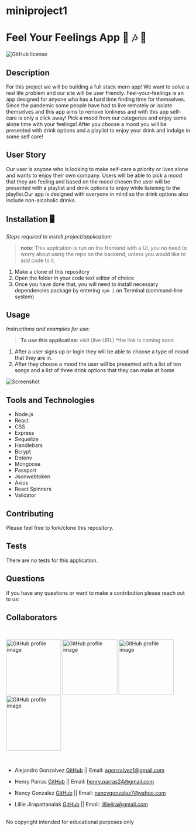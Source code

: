 # miniproject1
# Feel Your Feelings App 🎵 🎶 🍺
![GitHub license](https://img.shields.io/badge/license-MIT-pink.svg) 

## Description
For this project we will be building a full stack mern app! We want to solve a real life problem and our site will be user friendly. Feel-your-feelings is an app designed for anyone who has a hard time finding time for themselves. Since the pandemic some people have had to live remotely or isolate themselves and this app aims to remove lonliness and with this app self-care is only a click away! Pick a mood from our categories and enjoy some alone time with your feelings! After you choose a mood you will be presented with drink options and a playlist to enjoy your drink and indulge in some self care!

## User Story
Our user is anyone who is looking to make self-care a priority or lives alone and wants to enjoy their own company. Users will be able to pick a mood that they are feeling and based on the mood chosen the user will be presented with a playlist and drink options to enjoy while listening to the playlist.Our app is designed with everyone in mind so the drink options also include non-alcoholic drinks.

## Installation 🖥️
*Steps required to install project/application:*

> **note**: This applcation is run on the frontend with a UI, you no need to worry about using the repo on the backend, unless you would like to add code to it.

1.	Make a clone of this repository
2.	Open the folder in your code text editor of choice
3.	Once you have done that, you will need to install necessary dependencies package by entering `npm i` on Terminal (command-line system)

## Usage 
*Instructions and examples for use:* 
> **To use this application**: visit (live URL) *the link is coming soon

1. After a user signs up or login they will be able to choose a type of mood that they are in.
2. After they choose a mood the user will be presented with a list of ten songs and a list of three drink options that they can make at home



![Screenshot](https://github.com/Lilliemefie/Note-Taker/blob/main/assets/project%202%20screenshot.gif)


## Tools and Technologies 
- Node.js
- React
- CSS
- Express 
- Sequelize
- Handlebars
- Bcrypt
- Dotenv
- Mongoose
- Passport
- Jsonwebtoken
- Axios
- React Spinners
- Validator

## Contributing
Please feel free to fork/clone this repository.

## Tests
There are no tests for this application.

## Questions 
If you have any questions or want to make a contribution please reach out to us:
## Collaborators 


<br>
<p float="left">
<a href="https://github.com/agonzalvez">
<img src="https://avatars.githubusercontent.com/u/83324906?v=4"  alt="GitHub profile image" width="150"></a>
<a href="https://github.com/henryparras24">
<img src="https://avatars.githubusercontent.com/u/82185621?v=4" alt="GitHub profile image" width="150"></a>
<a href="https://github.com/MarissaNancy">
<img src="https://avatars.githubusercontent.com/u/80847247?v=4" alt="GitHub profile image" width="150"></a>
<a href="https://github.com/lilliemefie">
<img src="https://avatars.githubusercontent.com/u/82494755?v=4" alt="GitHub profile image" width="150"></a>

</p>
<br>

* Alejandro Gonzalvez [GitHub](https://github.com/agonzalvez) || Email: agonzalvez1@gmail.com

* Henry Parras [GitHub](https://github.com/henryparras24) || Email: henry.parras24@gmail.com

* Nancy Gonzalez [GitHub](https://github.com/MarissaNancy) || Email: nancygonzalez7@yahoo.com

* Lillie Jirapattanalak [GitHub](https://github.com/lilliemefie) || Email: lilliejira@gmail.com

<br>
No copyright intended for educational purposes only

